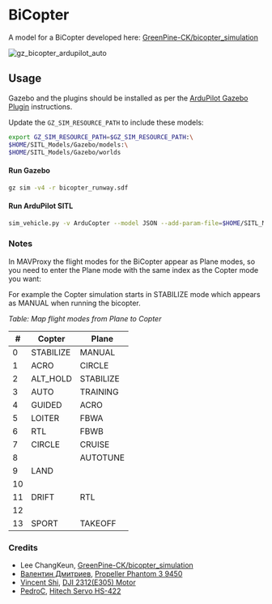 # BiCopter

A model for a BiCopter developed here: [GreenPine-CK/bicopter_simulation](https://github.com/GreenPine-CK/bicopter_simulation)


![gz_bicopter_ardupilot_auto](https://github.com/ArduPilot/SITL_Models/assets/24916364/0f41a75e-f356-4812-9407-9c19ec6f76a4)

## Usage

Gazebo and the plugins should be installed as per the [ArduPilot Gazebo Plugin](https://github.com/ArduPilot/ardupilot_gazebo) instructions.

Update the `GZ_SIM_RESOURCE_PATH` to include these models:

```bash
export GZ_SIM_RESOURCE_PATH=$GZ_SIM_RESOURCE_PATH:\
$HOME/SITL_Models/Gazebo/models:\
$HOME/SITL_Models/Gazebo/worlds
```

#### Run Gazebo

```bash
gz sim -v4 -r bicopter_runway.sdf
```

#### Run ArduPilot SITL

```bash
sim_vehicle.py -v ArduCopter --model JSON --add-param-file=$HOME/SITL_Models/Gazebo/config/bicopter.param --console --map
```

### Notes

In MAVProxy the flight modes for the BiCopter appear as Plane modes, so you need to enter the Plane mode with the same index as the Copter mode you want:

For example the Copter simulation starts in STABILIZE mode which appears as MANUAL when running the bicopter.

*Table: Map flight modes from Plane to Copter*

| # | Copter | Plane |
| --- | --- | --- |
|  0 | STABILIZE | MANUAL |
|  1 | ACRO | CIRCLE |
|  2 | ALT_HOLD |STABILIZE |
|  3 | AUTO | TRAINING |
|  4 | GUIDED | ACRO |
|  5 | LOITER | FBWA |
|  6 | RTL | FBWB |
|  7 | CIRCLE | CRUISE |
|  8 |  | AUTOTUNE |
|  9 | LAND |  |
| 10 |  |  |
| 11 | DRIFT | RTL |
| 12 |  |  |
| 13 | SPORT | TAKEOFF |

### Credits

- Lee ChangKeun, [GreenPine-CK/bicopter_simulation](https://github.com/GreenPine-CK/bicopter_simulation)
- [Валентин Дмитриев](https://grabcad.com/-5981), [Propeller Phantom 3 9450](https://grabcad.com/library/propeller-phantom-3-9450-1)
- [Vincent Shi](https://grabcad.com/vincent.shi-1), [DJI 2312(E305) Motor](https://grabcad.com/library/dji-2312-e305-motor-1)
- [PedroC](https://grabcad.com/pedroc-1), [Hitech Servo HS-422](https://grabcad.com/library/hitech-servo-hs-422-1)
